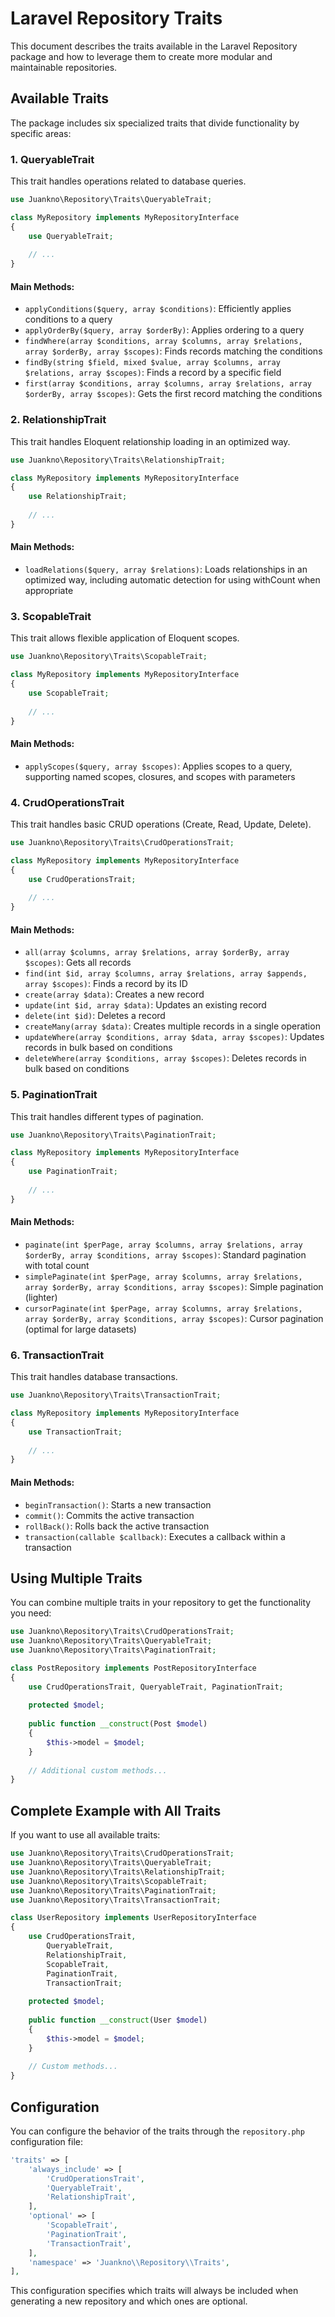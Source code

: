 # Laravel Repository Traits

This document describes the traits available in the Laravel Repository package and how to leverage them to create more modular and maintainable repositories.

## Available Traits

The package includes six specialized traits that divide functionality by specific areas:

### 1. QueryableTrait

This trait handles operations related to database queries.

```php
use Juankno\Repository\Traits\QueryableTrait;

class MyRepository implements MyRepositoryInterface
{
    use QueryableTrait;
    
    // ...
}
```

#### Main Methods:

- `applyConditions($query, array $conditions)`: Efficiently applies conditions to a query
- `applyOrderBy($query, array $orderBy)`: Applies ordering to a query
- `findWhere(array $conditions, array $columns, array $relations, array $orderBy, array $scopes)`: Finds records matching the conditions
- `findBy(string $field, mixed $value, array $columns, array $relations, array $scopes)`: Finds a record by a specific field
- `first(array $conditions, array $columns, array $relations, array $orderBy, array $scopes)`: Gets the first record matching the conditions

### 2. RelationshipTrait

This trait handles Eloquent relationship loading in an optimized way.

```php
use Juankno\Repository\Traits\RelationshipTrait;

class MyRepository implements MyRepositoryInterface
{
    use RelationshipTrait;
    
    // ...
}
```

#### Main Methods:

- `loadRelations($query, array $relations)`: Loads relationships in an optimized way, including automatic detection for using withCount when appropriate

### 3. ScopableTrait

This trait allows flexible application of Eloquent scopes.

```php
use Juankno\Repository\Traits\ScopableTrait;

class MyRepository implements MyRepositoryInterface
{
    use ScopableTrait;
    
    // ...
}
```

#### Main Methods:

- `applyScopes($query, array $scopes)`: Applies scopes to a query, supporting named scopes, closures, and scopes with parameters

### 4. CrudOperationsTrait

This trait handles basic CRUD operations (Create, Read, Update, Delete).

```php
use Juankno\Repository\Traits\CrudOperationsTrait;

class MyRepository implements MyRepositoryInterface
{
    use CrudOperationsTrait;
    
    // ...
}
```

#### Main Methods:

- `all(array $columns, array $relations, array $orderBy, array $scopes)`: Gets all records
- `find(int $id, array $columns, array $relations, array $appends, array $scopes)`: Finds a record by its ID
- `create(array $data)`: Creates a new record
- `update(int $id, array $data)`: Updates an existing record
- `delete(int $id)`: Deletes a record
- `createMany(array $data)`: Creates multiple records in a single operation
- `updateWhere(array $conditions, array $data, array $scopes)`: Updates records in bulk based on conditions
- `deleteWhere(array $conditions, array $scopes)`: Deletes records in bulk based on conditions

### 5. PaginationTrait

This trait handles different types of pagination.

```php
use Juankno\Repository\Traits\PaginationTrait;

class MyRepository implements MyRepositoryInterface
{
    use PaginationTrait;
    
    // ...
}
```

#### Main Methods:

- `paginate(int $perPage, array $columns, array $relations, array $orderBy, array $conditions, array $scopes)`: Standard pagination with total count
- `simplePaginate(int $perPage, array $columns, array $relations, array $orderBy, array $conditions, array $scopes)`: Simple pagination (lighter)
- `cursorPaginate(int $perPage, array $columns, array $relations, array $orderBy, array $conditions, array $scopes)`: Cursor pagination (optimal for large datasets)

### 6. TransactionTrait

This trait handles database transactions.

```php
use Juankno\Repository\Traits\TransactionTrait;

class MyRepository implements MyRepositoryInterface
{
    use TransactionTrait;
    
    // ...
}
```

#### Main Methods:

- `beginTransaction()`: Starts a new transaction
- `commit()`: Commits the active transaction
- `rollBack()`: Rolls back the active transaction
- `transaction(callable $callback)`: Executes a callback within a transaction

## Using Multiple Traits

You can combine multiple traits in your repository to get the functionality you need:

```php
use Juankno\Repository\Traits\CrudOperationsTrait;
use Juankno\Repository\Traits\QueryableTrait;
use Juankno\Repository\Traits\PaginationTrait;

class PostRepository implements PostRepositoryInterface
{
    use CrudOperationsTrait, QueryableTrait, PaginationTrait;
    
    protected $model;
    
    public function __construct(Post $model)
    {
        $this->model = $model;
    }
    
    // Additional custom methods...
}
```

## Complete Example with All Traits

If you want to use all available traits:

```php
use Juankno\Repository\Traits\CrudOperationsTrait;
use Juankno\Repository\Traits\QueryableTrait;
use Juankno\Repository\Traits\RelationshipTrait;
use Juankno\Repository\Traits\ScopableTrait;
use Juankno\Repository\Traits\PaginationTrait;
use Juankno\Repository\Traits\TransactionTrait;

class UserRepository implements UserRepositoryInterface
{
    use CrudOperationsTrait, 
        QueryableTrait,
        RelationshipTrait,
        ScopableTrait,
        PaginationTrait,
        TransactionTrait;
    
    protected $model;
    
    public function __construct(User $model)
    {
        $this->model = $model;
    }
    
    // Custom methods...
}
```

## Configuration

You can configure the behavior of the traits through the `repository.php` configuration file:

```php
'traits' => [
    'always_include' => [
        'CrudOperationsTrait',
        'QueryableTrait',
        'RelationshipTrait',
    ],
    'optional' => [
        'ScopableTrait',
        'PaginationTrait',
        'TransactionTrait',
    ],
    'namespace' => 'Juankno\\Repository\\Traits',
],
```

This configuration specifies which traits will always be included when generating a new repository and which ones are optional.